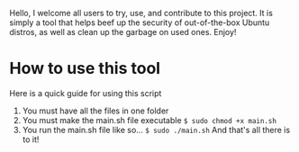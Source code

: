 Hello, I welcome all users to try, use, and contribute to this project. It is simply a tool that helps beef up the security of out-of-the-box Ubuntu distros, as well as clean up the garbage on used ones. Enjoy!

# How to use this tool
Here is a quick guide for using this script
1. You must have all the files in one folder
2. You must make the main.sh file executable `$ sudo chmod +x main.sh`
3. You run the main.sh file like so... `$ sudo ./main.sh`
And that's all there is to it!

